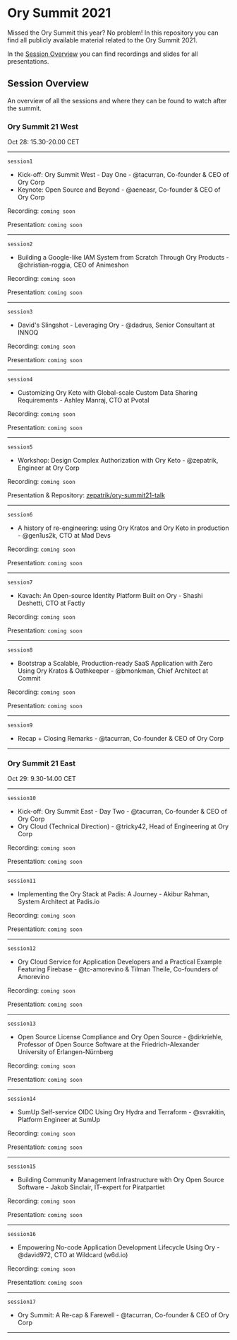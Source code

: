 # Ory Summit 2021

Missed the Ory Summit this year? 
No problem!
In this repository you can find all publicly available material related to the Ory Summit 2021.

In the [Session Overview](#session-overview) you can find recordings and slides for all presentations.

## Session Overview

An overview of all the sessions and where they can be found to watch after the summit. 

### Ory Summit 21 West 
Oct 28: 15.30-20.00 CET

---

`session1`
- Kick-off: Ory Summit West - Day One - @tacurran, Co-founder & CEO of Ory Corp
- Keynote: Open Source and Beyond - @aeneasr, Co-founder & CEO of Ory Corp

Recording: `coming soon`

Presentation: `coming soon`

---
`session2`
- Building a Google-like IAM System from Scratch Through Ory Products - @christian-roggia, CEO of Animeshon

Recording: `coming soon`

Presentation: `coming soon`

---
`session3`

- David's Slingshot - Leveraging Ory - @dadrus, Senior Consultant at INNOQ

Recording: `coming soon`

Presentation: `coming soon`

---
`session4`

- Customizing Ory Keto with Global-scale Custom Data Sharing Requirements - Ashley Manraj, CTO at Pvotal

Recording: `coming soon`

Presentation: `coming soon`

---
`session5`

- Workshop: Design Complex Authorization with Ory Keto - @zepatrik, Engineer at Ory Corp

Recording: `coming soon`

Presentation & Repository: [zepatrik/ory-summit21-talk](https://github.com/zepatrik/ory-summit21-talk)

---
`session6`

- A history of re-engineering: using Ory Kratos and Ory Keto in production - @gen1us2k, CTO at Mad Devs

Recording: `coming soon`

Presentation: `coming soon`

---
`session7`

- Kavach: An Open-source Identity Platform Built on Ory - Shashi Deshetti, CTO at Factly 

Recording: `coming soon`

Presentation: `coming soon`

---
`session8`

- Bootstrap a Scalable, Production-ready SaaS Application with Zero Using Ory Kratos & Oathkeeper - @bmonkman, Chief Architect at Commit

Recording: `coming soon`

Presentation: `coming soon`

---
`session9`
- Recap + Closing Remarks - @tacurran, Co-founder & CEO of Ory Corp
---
### Ory Summit 21 East 
Oct 29: 9.30-14.00 CET

---
`session10`
- Kick-off: Ory Summit East - Day Two - @tacurran, Co-founder & CEO of Ory Corp
- Ory Cloud (Technical Direction) - @tricky42, Head of Engineering at Ory Corp

Recording: `coming soon`

Presentation: `coming soon`

---
`session11`

- Implementing the Ory Stack at Padis: A Journey - Akibur Rahman, System Architect at Padis.io

Recording: `coming soon`

Presentation: `coming soon`

---
`session12`

- Ory Cloud Service for Application Developers and a Practical Example Featuring Firebase - @tc-amorevino & Tilman Theile, Co-founders of Amorevino

Recording: `coming soon`

Presentation: `coming soon`

---
`session13`

-  Open Source License Compliance and Ory Open Source - @dirkriehle, Professor of Open Source Software at the Friedrich-Alexander University of Erlangen-Nürnberg 

Recording: `coming soon`

Presentation: `coming soon`

---
`session14`

- SumUp Self-service OIDC Using Ory Hydra and Terraform - @svrakitin, Platform Engineer at SumUp

Recording: `coming soon`

Presentation: `coming soon`

---
`session15`

- Building Community Management Infrastructure with Ory Open Source Software - Jakob Sinclair, IT-expert for Piratpartiet

Recording: `coming soon`

Presentation: `coming soon`

---
`session16`

- Empowering No-code Application Development Lifecycle Using Ory - @david972, CTO at Wildcard (w6d.io)

Recording: `coming soon`

Presentation: `coming soon`

---
`session17`
- Ory Summit: A Re-cap & Farewell - @tacurran, Co-founder & CEO of Ory Corp
---
